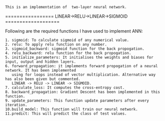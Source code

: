     This is an implementation of  two-layer neural network.
================= LINEAR->RELU->LINEAR->SIGMOID ===================

Following are the required functions I have used to implement ANN:

    1. sigmoid: To calculate sigmoid of any numerical value.
    2. relu: To apply relu function on any number.
    3. sigmoid_backward: sigmoid function for the back propogation.
    4. relu_backward: relu function for the back propogation.
    5. initialize_parameters: It initialises the weights and biases for input, output and hidden layers.
    6. forward_propagation: it implements forward propogation of a neural network. It has been implemented 
       using for loops instead of vector multiplication. Alternative way has also been given but commented.
       LINEAR -> RELU -> LINEAR -> SIGMOID. 
    7. calculate_loss: It computes the cross-entropy cost.
    8. backward_propagation: Gradient Descent has been implemented in this function.
    9. update_parameters: This function update parameters after every iteration.
    10.build_model: This function will train our neural network.
    11.predict: This will predict the class of test values.
